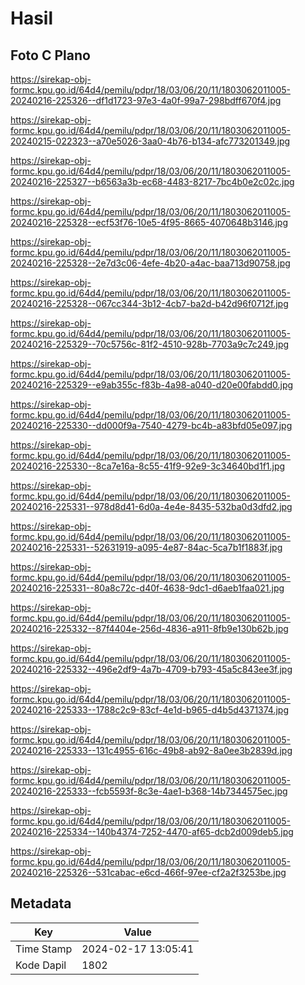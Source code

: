 # Hasil

## Foto C Plano

https://sirekap-obj-formc.kpu.go.id/64d4/pemilu/pdpr/18/03/06/20/11/1803062011005-20240216-225326--df1d1723-97e3-4a0f-99a7-298bdff670f4.jpg

https://sirekap-obj-formc.kpu.go.id/64d4/pemilu/pdpr/18/03/06/20/11/1803062011005-20240215-022323--a70e5026-3aa0-4b76-b134-afc773201349.jpg

https://sirekap-obj-formc.kpu.go.id/64d4/pemilu/pdpr/18/03/06/20/11/1803062011005-20240216-225327--b6563a3b-ec68-4483-8217-7bc4b0e2c02c.jpg

https://sirekap-obj-formc.kpu.go.id/64d4/pemilu/pdpr/18/03/06/20/11/1803062011005-20240216-225328--ecf53f76-10e5-4f95-8665-4070648b3146.jpg

https://sirekap-obj-formc.kpu.go.id/64d4/pemilu/pdpr/18/03/06/20/11/1803062011005-20240216-225328--2e7d3c06-4efe-4b20-a4ac-baa713d90758.jpg

https://sirekap-obj-formc.kpu.go.id/64d4/pemilu/pdpr/18/03/06/20/11/1803062011005-20240216-225328--067cc344-3b12-4cb7-ba2d-b42d96f0712f.jpg

https://sirekap-obj-formc.kpu.go.id/64d4/pemilu/pdpr/18/03/06/20/11/1803062011005-20240216-225329--70c5756c-81f2-4510-928b-7703a9c7c249.jpg

https://sirekap-obj-formc.kpu.go.id/64d4/pemilu/pdpr/18/03/06/20/11/1803062011005-20240216-225329--e9ab355c-f83b-4a98-a040-d20e00fabdd0.jpg

https://sirekap-obj-formc.kpu.go.id/64d4/pemilu/pdpr/18/03/06/20/11/1803062011005-20240216-225330--dd000f9a-7540-4279-bc4b-a83bfd05e097.jpg

https://sirekap-obj-formc.kpu.go.id/64d4/pemilu/pdpr/18/03/06/20/11/1803062011005-20240216-225330--8ca7e16a-8c55-41f9-92e9-3c34640bd1f1.jpg

https://sirekap-obj-formc.kpu.go.id/64d4/pemilu/pdpr/18/03/06/20/11/1803062011005-20240216-225331--978d8d41-6d0a-4e4e-8435-532ba0d3dfd2.jpg

https://sirekap-obj-formc.kpu.go.id/64d4/pemilu/pdpr/18/03/06/20/11/1803062011005-20240216-225331--52631919-a095-4e87-84ac-5ca7b1f1883f.jpg

https://sirekap-obj-formc.kpu.go.id/64d4/pemilu/pdpr/18/03/06/20/11/1803062011005-20240216-225331--80a8c72c-d40f-4638-9dc1-d6aeb1faa021.jpg

https://sirekap-obj-formc.kpu.go.id/64d4/pemilu/pdpr/18/03/06/20/11/1803062011005-20240216-225332--87f4404e-256d-4836-a911-8fb9e130b62b.jpg

https://sirekap-obj-formc.kpu.go.id/64d4/pemilu/pdpr/18/03/06/20/11/1803062011005-20240216-225332--496e2df9-4a7b-4709-b793-45a5c843ee3f.jpg

https://sirekap-obj-formc.kpu.go.id/64d4/pemilu/pdpr/18/03/06/20/11/1803062011005-20240216-225333--1788c2c9-83cf-4e1d-b965-d4b5d4371374.jpg

https://sirekap-obj-formc.kpu.go.id/64d4/pemilu/pdpr/18/03/06/20/11/1803062011005-20240216-225333--131c4955-616c-49b8-ab92-8a0ee3b2839d.jpg

https://sirekap-obj-formc.kpu.go.id/64d4/pemilu/pdpr/18/03/06/20/11/1803062011005-20240216-225333--fcb5593f-8c3e-4ae1-b368-14b7344575ec.jpg

https://sirekap-obj-formc.kpu.go.id/64d4/pemilu/pdpr/18/03/06/20/11/1803062011005-20240216-225334--140b4374-7252-4470-af65-dcb2d009deb5.jpg

https://sirekap-obj-formc.kpu.go.id/64d4/pemilu/pdpr/18/03/06/20/11/1803062011005-20240216-225326--531cabac-e6cd-466f-97ee-cf2a2f3253be.jpg


## Metadata

| Key        | Value               |
| ---------- | ------------------- |
| Time Stamp | 2024-02-17 13:05:41 |
| Kode Dapil | 1802                |



